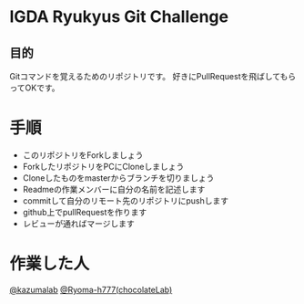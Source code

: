 # IGDA Ryukyus Git Challenge

## 目的

Gitコマンドを覚えるためのリポジトリです。
好きにPullRequestを飛ばしてもらってOKです。

# 手順

- このリポジトリをForkしましょう
- ForkしたリポジトリをPCにCloneしましょう
- Cloneしたものをmasterからブランチを切りましょう
- Readmeの作業メンバーに自分の名前を記述します
- commitして自分のリモート先のリポジトリにpushします
- github上でpullRequestを作ります
- レビューが通ればマージします

# 作業した人

[@kazumalab](https://github.com/kazumalab)
[@Ryoma-h777(chocolateLab)](https://github.com/Ryoma-h777)
